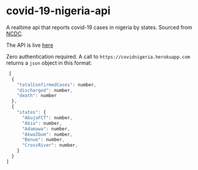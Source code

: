 # covid-19-nigeria-api
A realtime api that reports covid-19 cases in nigeria by states. Sourced from [NCDC](http://covid19.ncdc.gov.ng/).

The API is live [here](https://covidnigeria.herokuapp.com)

Zero authentication required. A call to `https://covidnigeria.herokuapp.com` returns a `json` object in this format: 

```js
 [
  {
    "totalConfirmedCases": number,
    "discharged": number,
    "death": number
  },
  {
    "states": {
      "AbujaFCT": number,
      "Abia": number,
      "Adamawa": number,
      "AkwaIbom": number,
      "Benue": number,
      "CrossRiver": number,     
    }
  }
]
```
